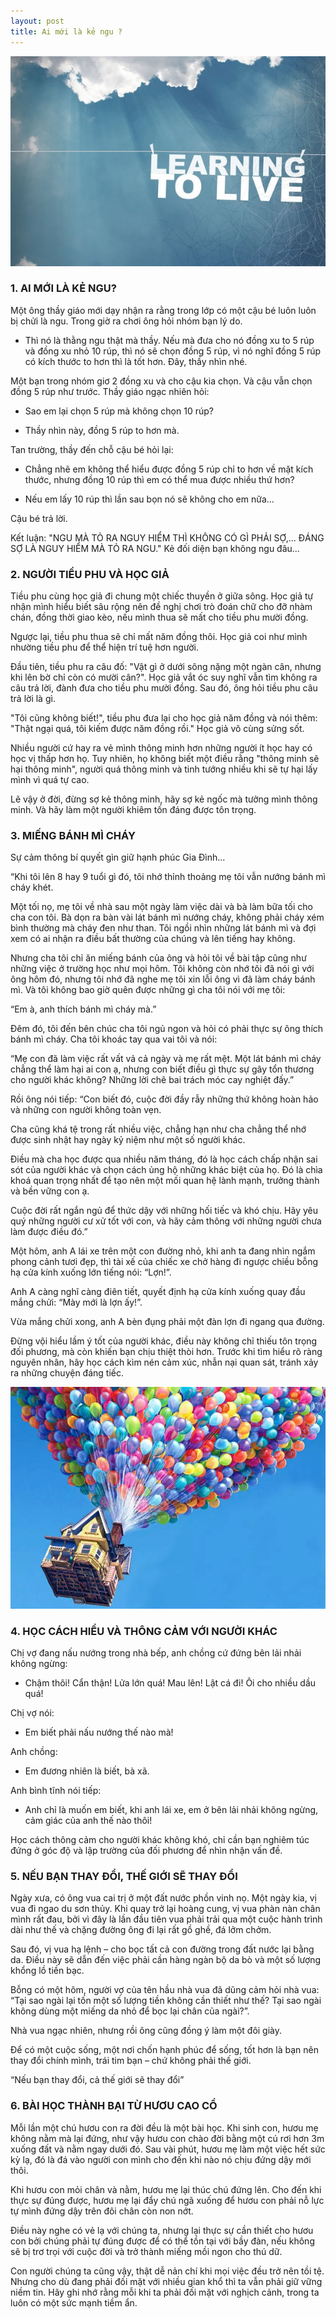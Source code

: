 ```yaml
---
layout: post
title: Ai mới là kẻ ngu ?
---
```


![learning to live](/images/learning-to-live.jpg)

### 1. AI MỚI LÀ KẺ NGU?

Một ông thầy giáo mới dạy nhận ra rằng trong lớp có một cậu bé luôn luôn bị chửi là ngu. Trong giờ ra chơi ông hỏi nhóm bạn lý do.

- Thì nó là thằng ngu thật mà thầy. Nếu mà đưa cho nó đồng xu to 5 rúp và đồng xu nhỏ 10 rúp, thì nó sẽ chọn đồng 5 rúp, vì nó nghĩ đồng 5 rúp có kích thước to hơn thì là tốt hơn. Đây, thầy nhìn nhé.

Một bạn trong nhóm giơ 2 đồng xu và cho cậu kia chọn. Và cậu vẫn chọn đồng 5 rúp như trước. Thầy giáo ngạc nhiên hỏi:

- Sao em lại chọn 5 rúp mà không chọn 10 rúp?

- Thầy nhìn này, đồng 5 rúp to hơn mà.

Tan trường, thầy đến chỗ cậu bé hỏi lại:

- Chẳng nhẽ em không thể hiểu được đồng 5 rúp chỉ to hơn về mặt kích thước, nhưng đồng 10 rúp thì em có thể mua được nhiều thứ hơn?

- Nếu em lấy 10 rúp thì lần sau bọn nó sẽ không cho em nữa...

Cậu bé trả lời.

Kết luận: "NGU MÀ TỎ RA NGUY HIỂM THÌ KHÔNG CÓ GÌ PHẢI SỢ,... ĐÁNG SỢ LÀ NGUY HIỂM MÀ TỎ RA NGU." Kẻ đối diện bạn không ngu đâu...

### 2. NGƯỜI TIỀU PHU VÀ HỌC GIẢ

Tiều phu cùng học giả đi chung một chiếc thuyền ở giữa sông. Học giả tự nhận mình hiểu biết sâu rộng nên đề nghị chơi trò đoán chữ cho đỡ nhàm chán, đồng thời giao kèo, nếu mình thua sẽ mất cho tiều phu mười đồng.

Ngược lại, tiều phu thua sẽ chỉ mất năm đồng thôi. Học giả coi như mình nhường tiều phu để thể hiện trí tuệ hơn người.

Đầu tiên, tiều phu ra câu đố: "Vật gì ở dưới sông nặng một ngàn cân, nhưng khi lên bờ chỉ còn có mười cân?". Học giả vắt óc suy nghĩ vẫn tìm không ra câu trả lời, đành đưa cho tiều phu mười đồng. Sau đó, ông hỏi tiều phu câu trả lời là gì.

"Tôi cũng không biết!", tiều phu đưa lại cho học giả năm đồng và nói thêm: "Thật ngại quá, tôi kiếm được năm đồng rồi." Học giả vô cùng sửng sốt.

 

Nhiều người cứ hay ra vẻ mình thông minh hơn những người ít học hay có học vị thấp hơn họ. Tuy nhiên, họ không biết một điều rằng "thông minh sẽ hại thông minh", người quá thông minh và tinh tướng nhiều khi sẽ tự hại lấy mình vì quá tự cao.

Lẽ vậy ở đời, đừng sợ kẻ thông minh, hãy sợ kẻ ngốc mà tưởng mình thông minh. Và hãy làm một người khiêm tốn đáng được tôn trọng.

### 3. MIẾNG BÁNH MÌ CHÁY

Sự cảm thông bí quyết gìn giữ hạnh phúc Gia Đình...

“Khi tôi lên 8 hay 9 tuổi gì đó, tôi nhớ thỉnh thoảng mẹ tôi vẫn nướng bánh mì cháy khét.

Một tối nọ, mẹ tôi về nhà sau một ngày làm việc dài và bà làm bữa tối cho cha con tôi. Bà dọn ra bàn vài lát bánh mì nướng cháy, không phải cháy xém bình thường mà cháy đen như than. Tôi ngồi nhìn những lát bánh mì và đợi xem có ai nhận ra điều bất thường của chúng và lên tiếng hay không.

 

Nhưng cha tôi chỉ ăn miếng bánh của ông và hỏi tôi về bài tập cũng như những việc ở trường học như mọi hôm. Tôi không còn nhớ tôi đã nói gì với ông hôm đó, nhưng tôi nhớ đã nghe mẹ tôi xin lỗi ông vì đã làm cháy bánh mì. Và tôi không bao giờ quên được những gì cha tôi nói với mẹ tôi:

“Em à, anh thích bánh mì cháy mà.”

Đêm đó, tôi đến bên chúc cha tôi ngủ ngon và hỏi có phải thực sự ông thích bánh mì cháy. Cha tôi khoác tay qua vai tôi và nói:

“Mẹ con đã làm việc rất vất vả cả ngày và mẹ rất mệt. Một lát bánh mì cháy chẳng thể làm hại ai con ạ, nhưng con biết điều gì thực sự gây tổn thương cho người khác không? Những lời chê bai trách móc cay nghiệt đấy.”

Rồi ông nói tiếp: “Con biết đó, cuộc đời đầy rẫy những thứ không hoàn hảo và những con người không toàn vẹn.

Cha cũng khá tệ trong rất nhiều việc, chẳng hạn như cha chẳng thể nhớ được sinh nhật hay ngày kỷ niệm như một số người khác.

Điều mà cha học được qua nhiều năm tháng, đó là học cách chấp nhận sai sót của người khác và chọn cách ủng hộ những khác biệt của họ. Đó là chìa khoá quan trọng nhất để tạo nên một mối quan hệ lành mạnh, trưởng thành và bền vững con ạ.

Cuộc đời rất ngắn ngủ để thức dậy với những hối tiếc và khó chịu. Hãy yêu quý những người cư xử tốt với con, và hãy cảm thông với những người chưa làm được điều đó.”

Một hôm, anh A lái xe trên một con đường nhỏ, khi anh ta đang nhìn ngắm phong cảnh tươi đẹp, thì tài xế của chiếc xe chở hàng đi ngược chiều bỗng hạ cửa kính xuống lớn tiếng nói: “Lợn!”.

Anh A càng nghĩ càng điên tiết, quyết định hạ cửa kính xuống quay đầu mắng chửi: “Mày mới là lợn ấy!”.

Vừa mắng chửi xong, anh A bèn đụng phải một đàn lợn đi ngang qua đường.

Đừng vội hiểu lầm ý tốt của người khác, điều này không chỉ thiếu tôn trọng đối phương, mà còn khiến bạn chịu thiệt thòi hơn. Trước khi tìm hiểu rõ ràng nguyên nhân, hãy học cách kìm nén cảm xúc, nhẫn nại quan sát, tránh xảy ra những chuyện đáng tiếc.

![balloons](/images/balloons.jpg)

### 4. HỌC CÁCH HIỂU VÀ THÔNG CẢM VỚI NGƯỜI KHÁC

Chị vợ đang nấu nướng trong nhà bếp, anh chồng cứ đứng bên lải nhải không ngừng:

- Chậm thôi! Cẩn thận! Lửa lớn quá! Mau lên! Lật cá đi! Ôi cho nhiều dầu quá!

Chị vợ nói:

- Em biết phải nấu nướng thế nào mà!

Anh chồng:

- Em đương nhiên là biết, bà xã.

Anh bình tĩnh nói tiếp:

- Anh chỉ là muốn em biết, khi anh lái xe, em ở bên lải nhải không ngừng, cảm giác của anh thế nào thôi!

Học cách thông cảm cho người khác không khó, chỉ cần bạn nghiêm túc đứng ở góc độ và lập trường của đối phương để nhìn nhận vấn đề.

### 5. NẾU BẠN THAY ĐỔI, THẾ GIỚI SẼ THAY ĐỔI

Ngày xưa, có ông vua cai trị ở một đất nước phồn vinh nọ. Một ngày kia, vị vua đi ngao du sơn thủy. Khi quay trở lại hoàng cung, vị vua phàn nàn chân mình rất đau, bởi vì đây là lần đầu tiên vua phải trải qua một cuộc hành trình dài như thế và chặng đường ông đi lại rất gồ ghề, đá lởm chởm.

Sau đó, vị vua hạ lệnh – cho bọc tất cả con đường trong đất nước lại bằng da. Điều này sẽ dẫn đến việc phải cần hàng ngàn bộ da bò và một số lượng khổng lồ tiền bạc.

Bỗng có một hôm, người vợ của tên hầu nhà vua đã dũng cảm hỏi nhà vua: “Tại sao ngài lại tốn một số lượng tiền không cần thiết như thế? Tại sao ngài không dùng một miếng da nhỏ để bọc lại chân của ngài?”.

Nhà vua ngạc nhiên, nhưng rồi ông cũng đồng ý làm một đôi giày.

Để có một cuộc sống, một nơi chốn hạnh phúc để sống, tốt hơn là bạn nên thay đổi chính mình, trái tim bạn – chứ không phải thế giới.

“Nếu bạn thay đổi, cả thế giới sẽ thay đổi”

### 6. BÀI HỌC THÀNH BẠI TỪ HƯƠU CAO CỔ

Mỗi lần một chú hươu con ra đời đều là một bài học. Khi sinh con, hươu mẹ không nằm mà lại đứng, như vậy hươu con chào đời bằng một cú rơi hơn 3m xuống đất và nằm ngay dưới đó. Sau vài phút, hươu mẹ làm một việc hết sức kỳ lạ, đó là đá vào người con mình cho đến khi nào nó chịu đứng dậy mới thôi.

Khi hươu con mỏi chân và nằm, hươu mẹ lại thúc chú đứng lên. Cho đến khi thực sự đúng được, hươu mẹ lại đẩy chú ngã xuống để hươu con phải nỗ lực tự mình đứng dậy trên đôi chân còn non nớt.

Điều này nghe có vẻ lạ với chúng ta, nhưng lại thực sự cần thiết cho hươu con bởi chúng phải tự đúng được để có thể tồn tại với bầy đàn, nếu không sẽ bị trơ trọi với cuộc đời và trở thành miếng mồi ngon cho thú dữ.

Con người chúng ta cũng vậy, thật dễ nản chí khi mọi việc đều trở nên tồi tệ. Nhưng cho dù đang phải đối mặt với nhiều gian khổ thì ta vẫn phải giữ vững niềm tin. Hãy ghi nhớ rằng mỗi khi ta phải đối mặt với nghịch cảnh, trong ta luôn có một sức mạnh tiềm ẩn.